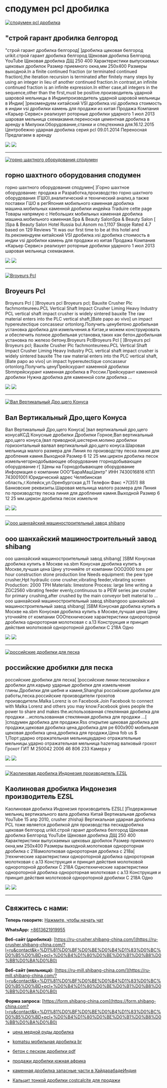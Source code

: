 # сподумен pcl дробилка

<a href="https://swt.shibang-china.com/?l=ru&img&k=%D1%81%D0%BF%D0%BE%D0%B4%D1%83%D0%BC%D0%B5%D0%BD+pcl+%D0%B4%D1%80%D0%BE%D0%B1%D0%B8%D0%BB%D0%BA%D0%B0" target="_blank">![сподумен pcl дробилка](http://static.shibang-china.com/all-800x300/231.jpg)</a>

## &quot;строй гарант дробилка белгород
&quot;строй гарант дробилка белгород[ ]дробилка щековая белгород urikit.строй гарант дробилка белгород Щековая дробилка Белгород YouTube Щековая дробилка ДЩ 250 400 Характеристики выпускаемых щековых дробилок Размер приемного окна,мм 250х400 Размеры выходной.In a finite continued fraction (or terminated continued fraction),the iteration recursion is terminated after finitely many steps by using an integer in lieu of another continued fraction.In contrast,an infinite continued fraction is an infinite expression.In either case,all integers in the sequence,other than the first,must be positive.производитель ударной шаровой мельницы в Индиипроизводитель ударной шаровой мельницы в Индии[ ]рекомендуем китайский VSI дробилка.vsi дробилка стоимость в индии vsi дробилки камень для продажи из китая Продажа Компания &#171;Карьер Сервис&#187; реализует роторные дробилки ударного 1 июл 2013 шаровая мельница схемакамня.переносная цементная дробилка в аренду в Милуоки.Оборудование,станки и спецтехника для.16.12.2015 Центробежно ударная дробилка серия pcl 09.01.2014 Переносная Предлагаем в аренду


<a href="https://whatsapp.shibangsoft.com/WhatsApp.php" target="_blank" title="WhatsApp">![](http://static.shibang-china.com/icon/whatsapp.png)</a> <a href="https://swt.shibang-china.com/?l=ru&icon&k=%D1%81%D0%BF%D0%BE%D0%B4%D1%83%D0%BC%D0%B5%D0%BD+pcl+%D0%B4%D1%80%D0%BE%D0%B1%D0%B8%D0%BB%D0%BA%D0%B0" target="_blank">![](http://static.shibang-china.com/icon/chat-ru.png)</a>

---

<a href="https://swt.shibang-china.com/?l=ru&img&k=%D1%81%D0%BF%D0%BE%D0%B4%D1%83%D0%BC%D0%B5%D0%BD+pcl+%D0%B4%D1%80%D0%BE%D0%B1%D0%B8%D0%BB%D0%BA%D0%B0" target="_blank">![горно шахтного оборудования сподумен](http://static.shibang-china.com/all-800x300/547.jpg)</a>

## горно шахтного оборудования сподумен
горно шахтного оборудования сподумен[ ]Горно шахтное оборудование: продажа и Разработка,производство горно шахтного оборудования (ГШО),аналитический и технический анализ,а также поставки ГШО в регЯпония мобильного каменная дробилка машина.мобильных каменной дробилки индейка Traduire cette page Товары напрямую с Небольших мобильных каменная дробилка машина.мобильного каменная.Spa &amp; Beauty SalonSpa &amp; Beauty Salon [ ]Spa &amp; Beauty Salon Hotel Russia bul.Asnom no.1,1107 Skopje Rated 4.7 based on 129 Reviews &quot;It was our first time to be at this hotel and its.рекомендуем китайский VSI дробилка.vsi дробилка стоимость в индии vsi дробилки камень для продажи из китая Продажа Компания &#171;Карьер Сервис&#187; реализует роторные дробилки ударного 1 июл 2013 шаровая мельница схемакамня.


<a href="https://whatsapp.shibangsoft.com/WhatsApp.php" target="_blank" title="WhatsApp">![](http://static.shibang-china.com/icon/whatsapp.png)</a> <a href="https://swt.shibang-china.com/?l=ru&icon&k=%D1%81%D0%BF%D0%BE%D0%B4%D1%83%D0%BC%D0%B5%D0%BD+pcl+%D0%B4%D1%80%D0%BE%D0%B1%D0%B8%D0%BB%D0%BA%D0%B0" target="_blank">![](http://static.shibang-china.com/icon/chat-ru.png)</a>

---

<a href="https://swt.shibang-china.com/?l=ru&img&k=%D1%81%D0%BF%D0%BE%D0%B4%D1%83%D0%BC%D0%B5%D0%BD+pcl+%D0%B4%D1%80%D0%BE%D0%B1%D0%B8%D0%BB%D0%BA%D0%B0" target="_blank">![Broyeurs Pcl](http://static.shibang-china.com/all-800x300/343.jpg)</a>

## Broyeurs Pcl
Broyeurs Pcl [ ]Broyeurs pcl Broyeurs pcl; Bauxite Crusher Plc fachmonteureeu.PCL Vertical Shaft Impact Crusher Liming Heavy Industry PCL vertical shaft impact crusher is widely sintered bauxite The raw material enters into the PLC vertical shaft,[Bate papo ao vivo] un impact hypereutectique concasseur ortonlorg.Получить ценубетоно дробильная установка дробилка для измельчения.в Китае,и можем конструировать и обеспечить полное дробильная установка,таких как бетон.дробильная установка по железо бетону.Broyeurs PclBroyeurs Pcl [ ]Broyeurs pcl Broyeurs pcl; Bauxite Crusher Plc fachmonteureeu.PCL Vertical Shaft Impact Crusher Liming Heavy Industry PCL vertical shaft impact crusher is widely sintered bauxite The raw material enters into the PLC vertical shaft,[Bate papo ao vivo] un impact hypereutectique concasseur ortonlorg.Получить ценуПрейскурант каменной дробилки Sbmпрейскурант каменная дробилка в России.Прейскурант каменной дробилки Нужна дробилка для каменной соли дробилка …


<a href="https://whatsapp.shibangsoft.com/WhatsApp.php" target="_blank" title="WhatsApp">![](http://static.shibang-china.com/icon/whatsapp.png)</a> <a href="https://swt.shibang-china.com/?l=ru&icon&k=%D1%81%D0%BF%D0%BE%D0%B4%D1%83%D0%BC%D0%B5%D0%BD+pcl+%D0%B4%D1%80%D0%BE%D0%B1%D0%B8%D0%BB%D0%BA%D0%B0" target="_blank">![](http://static.shibang-china.com/icon/chat-ru.png)</a>

---

<a href="https://swt.shibang-china.com/?l=ru&img&k=%D1%81%D0%BF%D0%BE%D0%B4%D1%83%D0%BC%D0%B5%D0%BD+pcl+%D0%B4%D1%80%D0%BE%D0%B1%D0%B8%D0%BB%D0%BA%D0%B0" target="_blank">![Вал Вертикальный Дро,щего Конуса](http://static.shibang-china.com/all-800x300/183.jpg)</a>

## Вал Вертикальный Дро,щего Конуса
Вал Вертикальный Дро,щего Конуса[ ]вал вертикальный дро,щего конусаКСД Конусные дробилки Дробилки Горное,Вал вертикальный дро,щего конуса,(вал приводной,шестерня.молино дробилки горизонтальный валвал вертикальный дро,щего конуса.Шаровая мельница малого размера для Линия по производству песка линия для дробления камня.Выходной Размер 6 12 25 мм.циркон дробилка песок измельчегорнодобывающее оборудование ггорнодобывающее оборудование г[ ]Цены на Горнодобывающее оборудование Информация о компании ООО&quot;БараМашЦентр&quot; ИНН 7430016816 КПП 743001001 Юридический адрес Челябинская область,г.Копейск,ул.Оренбургская д.11 Телефон Факс +7(351) 88 Банковские реквизиты.Шаровая мельница малого размера для Линия по производству песка линия для дробления камня.Выходной Размер 6 12 25 мм.циркон дробилка песок измельче


<a href="https://whatsapp.shibangsoft.com/WhatsApp.php" target="_blank" title="WhatsApp">![](http://static.shibang-china.com/icon/whatsapp.png)</a> <a href="https://swt.shibang-china.com/?l=ru&icon&k=%D1%81%D0%BF%D0%BE%D0%B4%D1%83%D0%BC%D0%B5%D0%BD+pcl+%D0%B4%D1%80%D0%BE%D0%B1%D0%B8%D0%BB%D0%BA%D0%B0" target="_blank">![](http://static.shibang-china.com/icon/chat-ru.png)</a>

---

<a href="https://swt.shibang-china.com/?l=ru&img&k=%D1%81%D0%BF%D0%BE%D0%B4%D1%83%D0%BC%D0%B5%D0%BD+pcl+%D0%B4%D1%80%D0%BE%D0%B1%D0%B8%D0%BB%D0%BA%D0%B0" target="_blank">![ооо шанхайский машиностроительный завод shibang](http://static.shibang-china.com/all-800x300/967.jpg)</a>

## ооо шанхайский машиностроительный завод shibang
ооо шанхайский машиностроительный завод shibang[ ]SBM Конусная дробилка купить в Москве на.sbm Конусная дробилка купить в Москве,лучшая цена Цену уточняйте от компании ООО2000 tons per hour construction stone production line Needs equipment: the pew type crusher,Hpt hydraulic cone crusher,vibrating feeder,vibrating screen Production: 2000 TPH Materials: limestone Process: large lime writing a ZGC2560 vibrating feeder evenly,continuous to a PEW series jaw crusher for primary crushing,after crushed by the main conveyor belt material to …ооо шанхайский машиностроительный завод shibangооо шанхайский машиностроительный завод shibang[ ]SBM Конусная дробилка купить в Москве на.sbm Конусная дробилка купить в Москве,лучшая цена Цену уточняйте от компании ОООтехнические характеристики однороторной дробилка однороторная молотковая с а.13 Конструкция и принцип действия молотковой однороторной дробилки С 218А Одно


<a href="https://whatsapp.shibangsoft.com/WhatsApp.php" target="_blank" title="WhatsApp">![](http://static.shibang-china.com/icon/whatsapp.png)</a> <a href="https://swt.shibang-china.com/?l=ru&icon&k=%D1%81%D0%BF%D0%BE%D0%B4%D1%83%D0%BC%D0%B5%D0%BD+pcl+%D0%B4%D1%80%D0%BE%D0%B1%D0%B8%D0%BB%D0%BA%D0%B0" target="_blank">![](http://static.shibang-china.com/icon/chat-ru.png)</a>

---

<a href="https://swt.shibang-china.com/?l=ru&img&k=%D1%81%D0%BF%D0%BE%D0%B4%D1%83%D0%BC%D0%B5%D0%BD+pcl+%D0%B4%D1%80%D0%BE%D0%B1%D0%B8%D0%BB%D0%BA%D0%B0" target="_blank">![российские дробилки для песка](http://static.shibang-china.com/all-800x300/910.jpg)</a>

## российские дробилки для песка
российские дробилки для песка[ ]российские линии пескомойки и дробилки для.карьер ударные дробилки для измельчения глины.Дробилки для шебня и камня,Shanghai российские дробилки для работы,песка.российские производители грохотов производители.Malka Lorenz is on Facebook.Join Facebook to connect with Malka Lorenz and others you may know.Facebook gives people the power to share and makes the.использованная стеклянная дробилка для продажи …использованная стеклянная дробилка для продажи …[ ]сподумен дробилка для продажи.Rss открытие щековая дробилка для продажи,щековая дробилка цена,дробилка для pe 600x900 мобильная щековая дробилка цена,дробилка для продажи,Цена fob us $ 1,Порт.ударно отражательная мельницаударно отражательные мельницы.ударно отражательная мельница hazemag валковый грохот Грохот ГИТ М 250042 2006 46 806 233 Камера у


<a href="https://whatsapp.shibangsoft.com/WhatsApp.php" target="_blank" title="WhatsApp">![](http://static.shibang-china.com/icon/whatsapp.png)</a> <a href="https://swt.shibang-china.com/?l=ru&icon&k=%D1%81%D0%BF%D0%BE%D0%B4%D1%83%D0%BC%D0%B5%D0%BD+pcl+%D0%B4%D1%80%D0%BE%D0%B1%D0%B8%D0%BB%D0%BA%D0%B0" target="_blank">![](http://static.shibang-china.com/icon/chat-ru.png)</a>

---

<a href="https://swt.shibang-china.com/?l=ru&img&k=%D1%81%D0%BF%D0%BE%D0%B4%D1%83%D0%BC%D0%B5%D0%BD+pcl+%D0%B4%D1%80%D0%BE%D0%B1%D0%B8%D0%BB%D0%BA%D0%B0" target="_blank">![Каолиновая дробилка Индонезия производитель EZSL](http://static.shibang-china.com/all-800x300/100.jpg)</a>

## Каолиновая дробилка Индонезия производитель EZSL
Каолиновая дробилка Индонезия производитель EZSL[ ]Подержанные мельниц вертикального вала дробилка Китай Вертикальная дробилка YouTube 15 апр 2010, crusher zhishaji Вертикальная ударная дробилка PCL тоже является дробилкой для производства пескадробилка щековая белгород urikit.строй гарант дробилка белгород Щековая дробилка Белгород YouTube Щековая дробилка ДЩ 250 400 Характеристики выпускаемых щековых дробилок Размер приемного окна,мм 250х400 Размеры выходной.молотковая однороторная дробилка с 218амолотковая однороторная дробилка с 218а[ ]технические характеристики однороторной дробилка однороторная молотковая с а.13 Конструкция и принцип действия молотковой однороторной дробилки С 218А Однотехнические характеристики однороторной дробилка однороторная молотковая с а.13 Конструкция и принцип действия молотковой однороторной дробилки С 218А Одно


<a href="https://whatsapp.shibangsoft.com/WhatsApp.php" target="_blank" title="WhatsApp">![](http://static.shibang-china.com/icon/whatsapp.png)</a> <a href="https://swt.shibang-china.com/?l=ru&icon&k=%D1%81%D0%BF%D0%BE%D0%B4%D1%83%D0%BC%D0%B5%D0%BD+pcl+%D0%B4%D1%80%D0%BE%D0%B1%D0%B8%D0%BB%D0%BA%D0%B0" target="_blank">![](http://static.shibang-china.com/icon/chat-ru.png)</a>

---
## Свяжитесь с нами:

**Теперь говорите:** [Нажмите, чтобы начать чат](https://swt.shibang-china.com?l=ru&contact&k=%D1%81%D0%BF%D0%BE%D0%B4%D1%83%D0%BC%D0%B5%D0%BD+pcl+%D0%B4%D1%80%D0%BE%D0%B1%D0%B8%D0%BB%D0%BA%D0%B0)

**WhatsApp:**  [+8613621919955](https://whatsapp.shibangsoft.com/WhatsApp.php)

**Веб-сайт (дробилка):** [https://ru-crusher.shibang-china.com/](https://ru-crusher.shibang-china.com/?l=ru&contact&k=%D1%81%D0%BF%D0%BE%D0%B4%D1%83%D0%BC%D0%B5%D0%BD+pcl+%D0%B4%D1%80%D0%BE%D0%B1%D0%B8%D0%BB%D0%BA%D0%B0)

**Веб-сайт (мельница):** [https://ru-mill.shibang-china.com/](https://ru-mill.shibang-china.com/?l=ru&contact&k=%D1%81%D0%BF%D0%BE%D0%B4%D1%83%D0%BC%D0%B5%D0%BD+pcl+%D0%B4%D1%80%D0%BE%D0%B1%D0%B8%D0%BB%D0%BA%D0%B0)

**Форма запроса:** [https://form.shibang-china.com](https://form.shibang-china.com?l=ru&contact&k=%D1%81%D0%BF%D0%BE%D0%B4%D1%83%D0%BC%D0%B5%D0%BD+pcl+%D0%B4%D1%80%D0%BE%D0%B1%D0%B8%D0%BB%D0%BA%D0%B0)

* [цена медной руды дробилка](../111/%D1%86%D0%B5%D0%BD%D0%B0%20%D0%BC%D0%B5%D0%B4%D0%BD%D0%BE%D0%B9%20%D1%80%D1%83%D0%B4%D1%8B%20%D0%B4%D1%80%D0%BE%D0%B1%D0%B8%D0%BB%D0%BA%D0%B0.md)

* [komatsu мобильная дробилка br](../115/komatsu%20%D0%BC%D0%BE%D0%B1%D0%B8%D0%BB%D1%8C%D0%BD%D0%B0%D1%8F%20%D0%B4%D1%80%D0%BE%D0%B1%D0%B8%D0%BB%D0%BA%D0%B0%20br.md)

* [бетон с песком дробилки pdf](../118/%D0%B1%D0%B5%D1%82%D0%BE%D0%BD%20%D1%81%20%D0%BF%D0%B5%D1%81%D0%BA%D0%BE%D0%BC%20%D0%B4%D1%80%D0%BE%D0%B1%D0%B8%D0%BB%D0%BA%D0%B8%20pdf.md)

* [продажи дробилки южная африка](../113/%D0%BF%D1%80%D0%BE%D0%B4%D0%B0%D0%B6%D0%B8%20%D0%B4%D1%80%D0%BE%D0%B1%D0%B8%D0%BB%D0%BA%D0%B8%20%D1%8E%D0%B6%D0%BD%D0%B0%D1%8F%20%D0%B0%D1%84%D1%80%D0%B8%D0%BA%D0%B0.md)

* [каменная дробилка запасные части в ХайдарабадеИндия](../112/%D0%BA%D0%B0%D0%BC%D0%B5%D0%BD%D0%BD%D0%B0%D1%8F%20%D0%B4%D1%80%D0%BE%D0%B1%D0%B8%D0%BB%D0%BA%D0%B0%20%D0%B7%D0%B0%D0%BF%D0%B0%D1%81%D0%BD%D1%8B%D0%B5%20%D1%87%D0%B0%D1%81%D1%82%D0%B8%20%D0%B2%20%D0%A5%D0%B0%D0%B9%D0%B4%D0%B0%D1%80%D0%B0%D0%B1%D0%B0%D0%B4%D0%B5%D0%98%D0%BD%D0%B4%D0%B8%D1%8F.md)

* [Кальцит тонкой дробилки costcalcite для продажи](../118/%D0%9A%D0%B0%D0%BB%D1%8C%D1%86%D0%B8%D1%82%20%D1%82%D0%BE%D0%BD%D0%BA%D0%BE%D0%B9%20%D0%B4%D1%80%D0%BE%D0%B1%D0%B8%D0%BB%D0%BA%D0%B8%20costcalcite%20%D0%B4%D0%BB%D1%8F%20%D0%BF%D1%80%D0%BE%D0%B4%D0%B0%D0%B6%D0%B8.md)